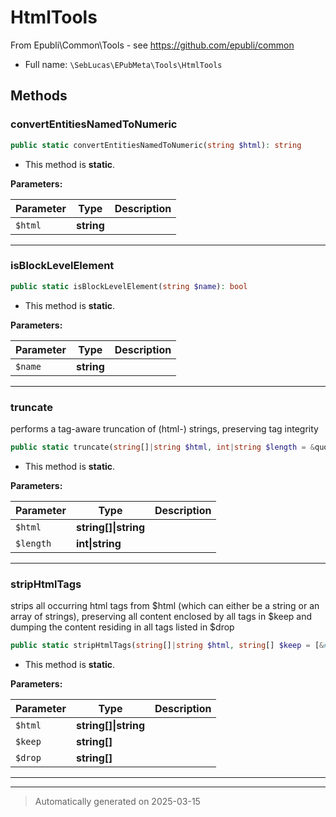 
# HtmlTools

From Epubli\Common\Tools - see https://github.com/epubli/common



* Full name: `\SebLucas\EPubMeta\Tools\HtmlTools`




## Methods


### convertEntitiesNamedToNumeric



```php
public static convertEntitiesNamedToNumeric(string $html): string
```



* This method is **static**.




**Parameters:**

| Parameter | Type | Description |
|-----------|------|-------------|
| `$html` | **string** |  |





***

### isBlockLevelElement



```php
public static isBlockLevelElement(string $name): bool
```



* This method is **static**.




**Parameters:**

| Parameter | Type | Description |
|-----------|------|-------------|
| `$name` | **string** |  |





***

### truncate

performs a tag-aware truncation of (html-) strings, preserving tag integrity

```php
public static truncate(string[]|string $html, int|string $length = &quot;20%&quot;): bool|string
```



* This method is **static**.




**Parameters:**

| Parameter | Type | Description |
|-----------|------|-------------|
| `$html` | **string[]&#124;string** |  |
| `$length` | **int&#124;string** |  |





***

### stripHtmlTags

strips all occurring html tags from $html (which can either be a string or an array of strings),
preserving all content enclosed by all tags in $keep and
dumping the content residing in all tags listed in $drop

```php
public static stripHtmlTags(string[]|string $html, string[] $keep = [&#039;title&#039;, &#039;br&#039;, &#039;p&#039;, &#039;h1&#039;, &#039;h2&#039;, &#039;h3&#039;, &#039;h4&#039;, &#039;h5&#039;, &#039;span&#039;, &#039;div&#039;, &#039;i&#039;, &#039;strong&#039;, &#039;b&#039;, &#039;table&#039;, &#039;td&#039;, &#039;th&#039;, &#039;tr&#039;], string[] $drop = [&#039;head&#039;, &#039;style&#039;]): string[]|string
```



* This method is **static**.




**Parameters:**

| Parameter | Type | Description |
|-----------|------|-------------|
| `$html` | **string[]&#124;string** |  |
| `$keep` | **string[]** |  |
| `$drop` | **string[]** |  |





***


***
> Automatically generated on 2025-03-15
